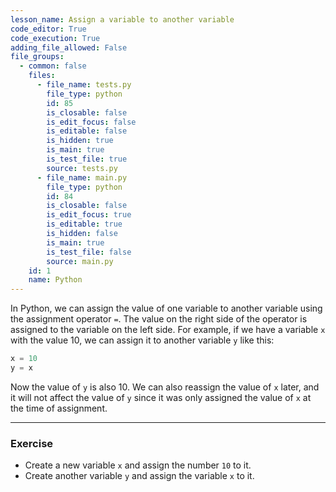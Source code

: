 ```yaml
---
lesson_name: Assign a variable to another variable
code_editor: True
code_execution: True
adding_file_allowed: False
file_groups:
  - common: false
    files:
      - file_name: tests.py
        file_type: python
        id: 85
        is_closable: false
        is_edit_focus: false
        is_editable: false
        is_hidden: true
        is_main: true
        is_test_file: true
        source: tests.py
      - file_name: main.py
        file_type: python
        id: 84
        is_closable: false
        is_edit_focus: true
        is_editable: true
        is_hidden: false
        is_main: true
        is_test_file: false
        source: main.py
    id: 1
    name: Python
---
```


In Python, we can assign the value of one variable to another variable using the assignment operator `=`. The value on the right side of the operator is assigned to the variable on the left side. For example, if we have a variable `x` with the value 10, we can assign it to another variable `y` like this:

```python
x = 10
y = x
```

Now the value of `y` is also 10. We can also reassign the value of `x` later, and it will not affect the value of `y` since it was only assigned the value of `x` at the time of assignment.

---

### Exercise

<ul>
<li id="test-1">Create a new variable <code>x</code> and assign the number <code>10</code> to it.</li>
<li id="test-2">Create another variable <code>y</code> and assign the variable <code>x</code> to it.</li>
</ul>
